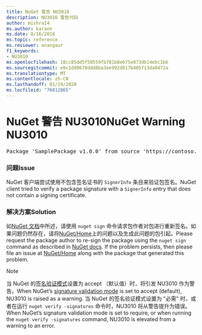 ```yaml
---
title: NuGet 警告 NU3010
description: NU3010 警告代码
author: mishra14
ms.author: karann
ms.date: 8/16/2018
ms.topic: reference
ms.reviewer: anangaur
f1_keywords:
- NU3010
ms.openlocfilehash: 18cc85dd5f50559fb781b8e675e073db14ebc1b6
ms.sourcegitcommit: e9c1dd0679ddd8ba3ee992d817b405f13da0472a
ms.translationtype: MT
ms.contentlocale: zh-CN
ms.lasthandoff: 01/29/2020
ms.locfileid: "76812865"
---
```

# <a name="nuget-warning-nu3010"></a><span data-ttu-id="8827b-103">NuGet 警告 NU3010</span><span class="sxs-lookup"><span data-stu-id="8827b-103">NuGet Warning NU3010</span></span>

<pre>Package 'SamplePackage v1.0.0' from source 'https://contoso.com/index.json': The primary signature does not have a signing certificate.</pre>

### <a name="issue"></a><span data-ttu-id="8827b-104">问题</span><span class="sxs-lookup"><span data-stu-id="8827b-104">Issue</span></span>

<span data-ttu-id="8827b-105">NuGet 客户端尝试使用不包含签名证书的 `SignerInfo` 条目来验证包签名。</span><span class="sxs-lookup"><span data-stu-id="8827b-105">NuGet client tried to verify a package signature with a `SignerInfo` entry that does not contain a signing certificate.</span></span>


### <a name="solution"></a><span data-ttu-id="8827b-106">解决方案</span><span class="sxs-lookup"><span data-stu-id="8827b-106">Solution</span></span>

<span data-ttu-id="8827b-107">如[NuGet 文档](../../create-packages/sign-a-package.md)中所述，请使用 `nuget sign` 命令请求包作者对包进行重新签名。如果问题仍然存在，请将[NuGet/Home](https://github.com/NuGet/Home/issues)上的问题以及生成此问题的包引起。</span><span class="sxs-lookup"><span data-stu-id="8827b-107">Please request the package author to re-sign the package using the `nuget sign` command as described in [NuGet docs](../../create-packages/sign-a-package.md). If the problem persists, then please file an issue at [NuGet/Home](https://github.com/NuGet/Home/issues) along with the package that generated this problem.</span></span>


> [!Note]
> <span data-ttu-id="8827b-108">当 NuGet 的[签名验证模式](../../consume-packages/installing-signed-packages.md#configure-package-signature-requirements)设置为 accept （默认值）时，将引发 NU3010 作为警告。</span><span class="sxs-lookup"><span data-stu-id="8827b-108">When NuGet’s [signature validation mode](../../consume-packages/installing-signed-packages.md#configure-package-signature-requirements) is set to accept (default), NU3010 is raised as a warning.</span></span> <span data-ttu-id="8827b-109">当 NuGet 的签名验证模式设置为 "必需" 时，或者在运行 `nuget verify -signatures` 命令时，NU3010 将从警告提升为错误。</span><span class="sxs-lookup"><span data-stu-id="8827b-109">When NuGet’s signature validation mode is set to require, or when running the `nuget verify -signatures` command, NU3010 is elevated from a warning to an error.</span></span> 
